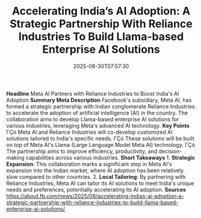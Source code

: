﻿---
title: "Accelerating India’s AI Adoption: A Strategic Partnership With Reliance Industries To Build Llama-based Enterprise AI Solutions"
date: "2025-08-30T07:57:30"
category: "Markets"
summary: ""
slug: "accelerating indias ai adoption a strategic partnership with"
source_urls:
  - "https://about.fb.com/news/2025/08/accelerating-indias-ai-adoption-a-strategic-partnership-with-reliance-industries-to-build-llama-based-enterprise-ai-solutions/"
seo:
  title: "Accelerating India’s AI Adoption: A Strategic Partnership With Reliance Industries To Build Llama-based Enterprise AI Solutions | Hash n Hedge"
  description: ""
  keywords: ["news", "markets", "brief"]
---
**Headline** Meta AI Partners with Reliance Industries to Boost India's AI Adoption  **Summary Meta Description** Facebook's subsidiary, Meta AI, has formed a strategic partnership with Indian conglomerate Reliance Industries to accelerate the adoption of artificial intelligence (AI) in the country. The collaboration aims to develop Llama-based enterprise AI solutions for various industries, leveraging Meta's advanced AI technology.  **Key Points**  ΓÇó Meta AI and Reliance Industries will co-develop customized AI solutions tailored to India's specific needs. ΓÇó These solutions will be built on top of Meta AI's Llama (Large Language Model Meta AI) technology. ΓÇó The partnership aims to improve efficiency, productivity, and decision-making capabilities across various industries.  **Short Takeaways**  1. **Strategic Expansion**: This collaboration marks a significant step in Meta AI's expansion into the Indian market, where AI adoption has been relatively slow compared to other countries. 2. **Local Tailoring**: By partnering with Reliance Industries, Meta AI can tailor its AI solutions to meet India's unique needs and preferences, potentially accelerating its AI adoption.  **Sources** https://about.fb.com/news/2025/08/accelerating-indias-ai-adoption-a-strategic-partnership-with-reliance-industries-to-build-llama-based-enterprise-ai-solutions/ 
